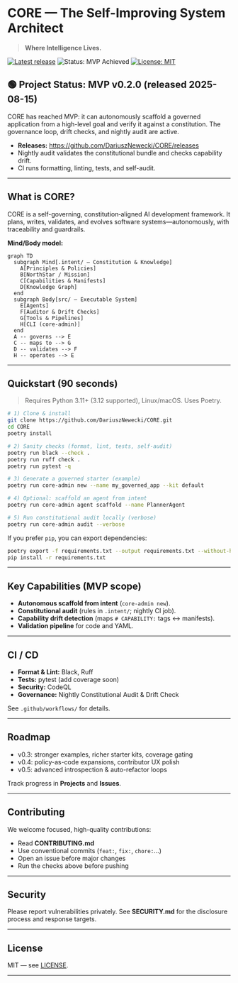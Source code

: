# CORE — The Self-Improving System Architect

> **Where Intelligence Lives.**

[![Latest release](https://img.shields.io/github/v/release/DariuszNewecki/CORE?sort=semver)](https://github.com/DariuszNewecki/CORE/releases)
![Status: MVP Achieved](https://img.shields.io/badge/status-MVP%20achieved-brightgreen.svg)
[![License: MIT](https://img.shields.io/badge/License-MIT-yellow.svg)](LICENSE)

## 🟢 Project Status: **MVP v0.2.0** (released 2025-08-15)

CORE has reached MVP: it can autonomously scaffold a governed application from a high-level goal and verify it against a constitution. The governance loop, drift checks, and nightly audit are active.

- **Releases:** https://github.com/DariuszNewecki/CORE/releases
- Nightly audit validates the constitutional bundle and checks capability drift.
- CI runs formatting, linting, tests, and self-audit.

---

## What is CORE?

CORE is a self-governing, constitution‑aligned AI development framework. It plans, writes, validates, and evolves software systems—autonomously, with traceability and guardrails.

**Mind/Body model:**

```mermaid
graph TD
  subgraph Mind[.intent/ — Constitution & Knowledge]
    A[Principles & Policies]
    B[NorthStar / Mission]
    C[Capabilities & Manifests]
    D[Knowledge Graph]
  end
  subgraph Body[src/ — Executable System]
    E[Agents]
    F[Auditor & Drift Checks]
    G[Tools & Pipelines]
    H[CLI (core-admin)]
  end
  A -- governs --> E
  C -- maps to --> G
  D -- validates --> F
  H -- operates --> E
````

---

## Quickstart (90 seconds)

> Requires Python 3.11+ (3.12 supported), Linux/macOS. Uses Poetry.

```bash
# 1) Clone & install
git clone https://github.com/DariuszNewecki/CORE.git
cd CORE
poetry install

# 2) Sanity checks (format, lint, tests, self-audit)
poetry run black --check .
poetry run ruff check .
poetry run pytest -q

# 3) Generate a governed starter (example)
poetry run core-admin new --name my_governed_app --kit default

# 4) Optional: scaffold an agent from intent
poetry run core-admin agent scaffold --name PlannerAgent

# 5) Run constitutional audit locally (verbose)
poetry run core-admin audit --verbose
```

If you prefer `pip`, you can export dependencies:

```bash
poetry export -f requirements.txt --output requirements.txt --without-hashes
pip install -r requirements.txt
```

---

## Key Capabilities (MVP scope)

* **Autonomous scaffold from intent** (`core-admin new`).
* **Constitutional audit** (rules in `.intent/`; nightly CI job).
* **Capability drift detection** (maps `# CAPABILITY:` tags ↔ manifests).
* **Validation pipeline** for code and YAML.

---

## CI / CD

* **Format & Lint:** Black, Ruff
* **Tests:** pytest (add coverage soon)
* **Security:** CodeQL
* **Governance:** Nightly Constitutional Audit & Drift Check

See `.github/workflows/` for details.

---

## Roadmap

* v0.3: stronger examples, richer starter kits, coverage gating
* v0.4: policy-as-code expansions, contributor UX polish
* v0.5: advanced introspection & auto-refactor loops

Track progress in **Projects** and **Issues**.

---

## Contributing

We welcome focused, high-quality contributions:

* Read **CONTRIBUTING.md**
* Use conventional commits (`feat:`, `fix:`, `chore:`…)
* Open an issue before major changes
* Run the checks above before pushing

---

## Security

Please report vulnerabilities privately. See **SECURITY.md** for the disclosure process and response targets.

---

## License

MIT — see [LICENSE](LICENSE).

---


